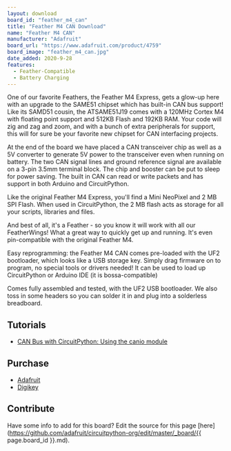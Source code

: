 ```yaml
---
layout: download
board_id: "feather_m4_can"
title: "Feather M4 CAN Download"
name: "Feather M4 CAN"
manufacturer: "Adafruit"
board_url: "https://www.adafruit.com/product/4759"
board_image: "feather_m4_can.jpg"
date_added: 2020-9-28
features:
  - Feather-Compatible
  - Battery Charging
---
```

 
One of our favorite Feathers, the Feather M4 Express, gets a glow-up here with an upgrade to the SAME51 chipset which has built-in CAN bus support! Like its SAMD51 cousin, the ATSAME51J19 comes with a 120MHz Cortex M4 with floating point support and 512KB Flash and 192KB RAM. Your code will zig and zag and zoom, and with a bunch of extra peripherals for support, this will for sure be your favorite new chipset for CAN interfacing projects.

At the end of the board we have placed a CAN transceiver chip as well as a 5V converter to generate 5V power to the transceiver even when running on battery. The two CAN signal lines and ground reference signal are available on a 3-pin 3.5mm terminal block. The chip and booster can be put to sleep for power saving. The built in CAN can read or write packets and has support in both Arduino and CircuitPython.

Like the original Feather M4 Express, you'll find a Mini NeoPixel and 2 MB SPI Flash. When used in CircuitPython, the 2 MB flash acts as storage for all your scripts, libraries and files.

And best of all, it's a Feather - so you know it will work with all our FeatherWings! What a great way to quickly get up and running. It's even pin-compatible with the original Feather M4.

Easy reprogramming: the Feather M4 CAN comes pre-loaded with the UF2 bootloader, which looks like a USB storage key. Simply drag firmware on to program, no special tools or drivers needed! It can be used to load up CircuitPython or Arduino IDE (it is bossa-compatible)

Comes fully assembled and tested, with the UF2 USB bootloader. We also toss in some headers so you can solder it in and plug into a solderless breadboard.

## Tutorials
* [CAN Bus with CircuitPython: Using the canio module](https://learn.adafruit.com/using-canio-circuitpython)

## Purchase
* [Adafruit](https://www.adafruit.com/product/4759)
* [Digikey](https://www.adafruit.com/product/4759)

## Contribute

Have some info to add for this board? Edit the source for this page [here](https://github.com/adafruit/circuitpython-org/edit/master/_board/{{ page.board_id }}.md).
